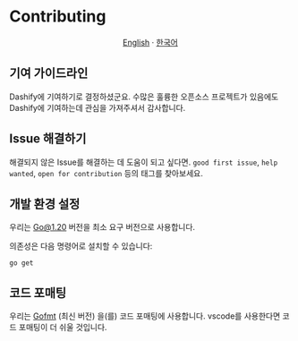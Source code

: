 # Contributing

<p align="center"><a href="https://github.com/MC-Dashify/launcher/blob/main/CONTRIBUTING.md">English</a> · <a href="https://github.com/MC-Dashify/launcher/blob/main/.github/documents/CONTRIBUTING.ko_KR.md">한국어</a></p>

## 기여 가이드라인

Dashify에 기여하기로 결정하셨군요. 수많은 훌륭한 오픈소스 프로젝트가 있음에도 Dashify에 기여하는데 관심을 가져주셔서 감사합니다.

## Issue 해결하기

해결되지 않은 Issue를 해결하는 데 도움이 되고 싶다면. `good first issue`, `help wanted`, `open for contribution` 등의 태그를 찾아보세요.

## 개발 환경 설정

우리는 Go@1.20 버전을 최소 요구 버전으로 사용합니다.

의존성은 다음 명령어로 설치할 수 있습니다:

```shell
go get
```

## 코드 포매팅

우리는 [Gofmt](https://pkg.go.dev/cmd/gofmt) (최신 버전) 을(를)
코드 포매팅에 사용합니다. vscode를 사용한다면 코드 포매팅이 더 쉬울 것입니다.
